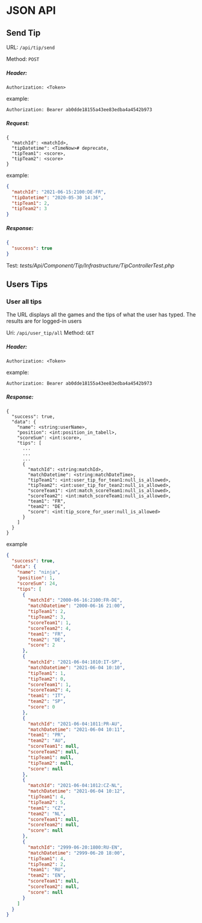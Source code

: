 # JSON API

## Send Tip

URL: `/api/tip/send`

Method: `POST`

##### Header:

```
Authorization: <Token>
```

example:

```
Authorization: Bearer ab0dde18155a43ee83edba4a4542b973
```

##### Request:

```
{
  "matchId": <matchId>,
  "tipDatetime": <TimeNow># deprecate,
  "tipTeam1": <score>,
  "tipTeam2": <score>
}
```

example:

```json
{
  "matchId": "2021-06-15:2100:DE-FR",
  "tipDatetime": "2020-05-30 14:36",
  "tipTeam1": 2,
  "tipTeam2": 3
}
```

##### Response:

```json
{
  "success": true
}
```

Test: _tests/Api/Component/Tip/Infrastructure/TipControllerTest.php_

## Users Tips

### User all tips

The URL displays all the games and the tips of what the user has typed. The results are for logged-in users

Uri: `/api/user_tip/all`
Method: `GET`

##### Header:

```
Authorization: <Token>
```

example:

```
Authorization: Bearer ab0dde18155a43ee83edba4a4542b973
```

##### Response:

```
{
  "success": true,
  "data": {
    "name": <string:userName>,
    "position": <int:position_in_tabell>,
    "scoreSum": <int:score>,
    "tips": [
      ...
      ...
      ...
      {
        "matchId": <string:matchId>,
        "matchDatetime": <string:matchDateTime>,
        "tipTeam1": <int:user_tip_for_tean1:null_is_allowed>,
        "tipTeam2": <int:user_tip_for_tean2:null_is_allowed>,
        "scoreTeam1": <int:match_scoreTeam1:null_is_allowed>,
        "scoreTeam2": <int:match_scoreTeam1:null_is_allowed>,
        "team1": "FR",
        "team2": "DE",
        "score": <int:tip_score_for_user:null_is_allowed>
      }
    ]
  }
}
```

example

```json
{
  "success": true,
  "data": {
    "name": "ninja",
    "position": 1,
    "scoreSum": 24,
    "tips": [
      {
        "matchId": "2000-06-16:2100:FR-DE",
        "matchDatetime": "2000-06-16 21:00",
        "tipTeam1": 2,
        "tipTeam2": 3,
        "scoreTeam1": 1,
        "scoreTeam2": 4,
        "team1": "FR",
        "team2": "DE",
        "score": 2
      },
      {
        "matchId": "2021-06-04:1010:IT-SP",
        "matchDatetime": "2021-06-04 10:10",
        "tipTeam1": 1,
        "tipTeam2": 0,
        "scoreTeam1": 1,
        "scoreTeam2": 4,
        "team1": "IT",
        "team2": "SP",
        "score": 0
      },
      {
        "matchId": "2021-06-04:1011:PR-AU",
        "matchDatetime": "2021-06-04 10:11",
        "team1": "PR",
        "team2": "AU",
        "scoreTeam1": null,
        "scoreTeam2": null,
        "tipTeam1": null,
        "tipTeam2": null,
        "score": null
      },
      {
        "matchId": "2021-06-04:1012:CZ-NL",
        "matchDatetime": "2021-06-04 10:12",
        "tipTeam1": 4,
        "tipTeam2": 5,
        "team1": "CZ",
        "team2": "NL",
        "scoreTeam1": null,
        "scoreTeam2": null,
        "score": null
      },
      {
        "matchId": "2999-06-20:1800:RU-EN",
        "matchDatetime": "2999-06-20 18:00",
        "tipTeam1": 4,
        "tipTeam2": 2,
        "team1": "RU",
        "team2": "EN",
        "scoreTeam1": null,
        "scoreTeam2": null,
        "score": null
      }
    ]
  }
}
```





